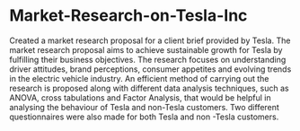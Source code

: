 # Market-Research-on-Tesla-Inc

Created a market research proposal for a client brief provided by Tesla. The market research proposal aims to
achieve sustainable growth for Tesla by fulfilling their business objectives. The research focuses on
understanding driver attitudes, brand perceptions, consumer appetites and evolving trends in the electric vehicle
industry. An efficient method of carrying out the research is proposed along with different data analysis
techniques, such as ANOVA, cross tabulations and Factor Analysis, that would be helpful in analysing the
behaviour of Tesla and non-Tesla customers. Two different questionnaires were also made for both Tesla and
non -Tesla customers.
